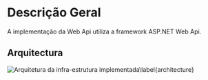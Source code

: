 Descrição Geral
=


A implementação da Web Api utiliza a framework ASP.NET Web Api. 

Arquitectura
-

<!---figure-->

![Arquitetura da infra-estrutura implementada\label{architecture}](https://dl.dropbox.com/s/mr7yybyzbm6umu3/architecture.png)

<!---!figure-->


